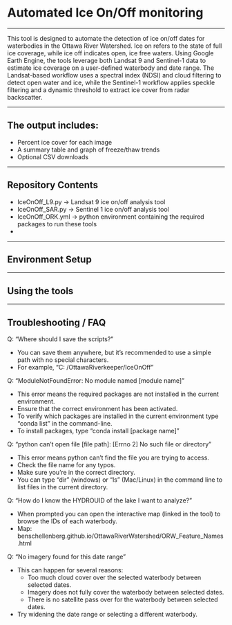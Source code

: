 # Automated Ice On/Off monitoring
---

This tool is designed to automate the detection of ice on/off dates for waterbodies in the Ottawa River Watershed. Ice on refers to the state of full ice coverage, while ice off indicates open, ice free waters. 
Using Google Earth Engine, the tools leverage both Landsat 9 and Sentinel-1 data to estimate ice coverage on a user-defined waterbody and date range. The Landsat-based workflow uses a spectral index (NDSI) and cloud filtering to detect open water and ice, while the Sentinel-1 workflow applies speckle filtering and a dynamic threshold to extract ice cover from radar backscatter.

---
## The output includes: 
* Percent ice cover for each image
* A summary table and graph of freeze/thaw trends
* Optional CSV downloads

---
## Repository Contents
* IceOnOff_L9.py &rarr; Landsat 9 ice on/off analysis tool
* IceOnOff_SAR.py &rarr; Sentinel 1 ice on/off analysis tool
* IceOnOff_ORK.yml &rarr; python environment containing the required packages to run these tools
*

---
## Environment Setup

---
## Using the tools 

---
## Troubleshooting / FAQ

Q: “Where should I save the scripts?”
*	You can save them anywhere, but it’s recommended to use a simple path with no special characters. 
*	For example, “C: /OttawaRiverkeeper/IceOnOff”

Q: “ModuleNotFoundError: No module named [module name]”
*	This error means the required packages are not installed in the current environment. 
*	Ensure that the correct environment has been activated. 
*	To verify which packages are installed in the current environment type “conda list” in the command-line. 
*	To install packages, type “conda install [package name]”

Q: “python can’t open file [file path]: [Errno 2] No such file or directory”
*	This error means python can’t find the file you are trying to access. 
*	Check the file name for any typos.
*	Make sure you’re in the correct directory.
*	You can type “dir” (windows) or “ls” (Mac/Linux) in the command line to list files in the current directory.

Q: “How do I know the HYDROUID of the lake I want to analyze?”
*	When prompted you can open the interactive map (linked in the tool) to browse the IDs of each waterbody. 
*	Map: benschellenberg.github.io/OttawaRiverWatershed/ORW_Feature_Names.html

Q: “No imagery found for this date range”
* This can happen for several reasons: 
  	 * Too much cloud cover over the selected waterbody between selected dates.
   	 * Imagery does not fully cover the waterbody between selected dates.
	 * There is no satellite pass over for the waterbody between selected dates.
* Try widening the date range or selecting a different waterbody. 

